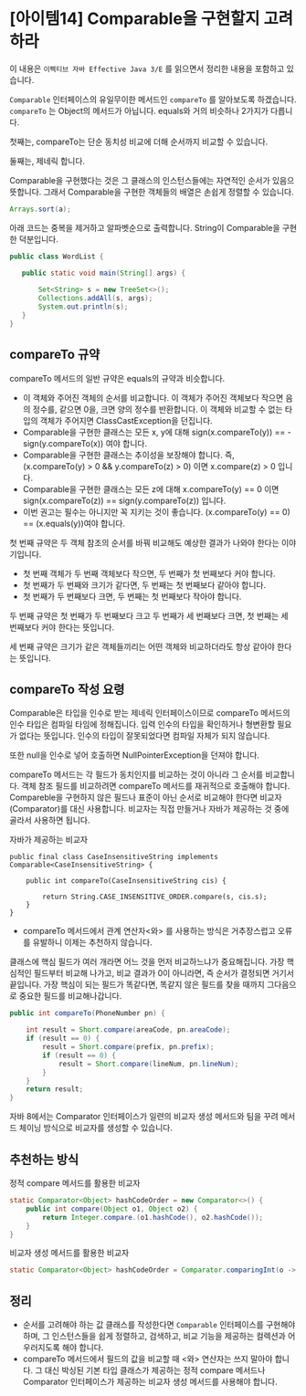 # [아이템14] Comparable을 구현할지 고려하라

이 내용은 `이펙티브 자바 Effective Java 3/E` 를 읽으면서 정리한 내용을 포함하고 있습니다.



`Comparable` 인터페이스의 유일무이한 메서드인 `compareTo` 를 알아보도록 하겠습니다. `compareTo` 는 Object의 메서드가 아닙니다. equals와 거의 비슷하나 2가지가 다릅니다. 

첫째는, compareTo는 단순 동치성 비교에 더해 순서까지 비교할 수 있습니다.

둘째는, 제네릭 합니다.

Comparable을 구현했다는 것은 그 클래스의 인스턴스들에는 자연적인 순서가 있음으 뜻합니다. 그래서 Comparable을 구현한 객체들의 배열은 손쉽게 정렬할 수 있습니다.

```java
Arrays.sort(a);
```



아래 코드는 중복을 제거하고 알파벳순으로 출력합니다. String이 Comparable을 구현한 덕분입니다.

 ```java
 public class WordList {
 
 	public static void main(String[] args) {
 	
 		Set<String> s = new TreeSet<>();
 		Collections.addAll(s, args);
 		System.out.println(s);
 	}
 }
 ```



## compareTo 규약

compareTo 메서드의 일반 규약은 equals의 규약과 비슷합니다.

- 이 객체와 주어진 객체의 순서를 비교합니다. 이 객체가 주어진 객체보다 작으면 음의 정수를, 같으면 0을, 크면 양의 정수를 반환합니다. 이 객체와 비교할 수 없는 타입의 객체가 주어지면 ClassCastException을 던집니다.
- Comparable을 구현한 클래스는 모든 x, y에 대해 sign(x.compareTo(y)) == -sign(y.compareTo(x)) 여야 합니다.
- Comparable을 구현한 클래스는 추이성을 보장해야 합니다. 즉, (x.compareTo(y) > 0 && y.compareTo(z) > 0) 이면 x.compare(z) > 0 입니다.
- Comparable을 구현한 클래스는 모든 z에 대해 x.compareTo(y) == 0 이면 sign(x.compareTo(z)) == sign(y.compareTo(z)) 입니다.
- 이번 권고는 필수는 아니지만 꼭 지키는 것이 좋습니다. (x.compareTo(y) == 0) == (x.equals(y))여야 합니다.



첫 번째 규약은 두 객체 참조의 순서를 바꿔 비교해도 예상한 결과가 나와야 한다는 이야기입니다.

- 첫 번째 객체가 두 번째 객체보다 작으면, 두 번째가 첫 번째보다 커야 합니다.
- 첫 번째가 두 번째와 크기가 같다면, 두 번째는 첫 번째보다 같아야 합니다.
- 첫 번째가 두 번째보다 크면, 두 번째는 첫 번째보다 작아야 합니다.

두 번째 규약은 첫 번째가 두 번째보다 크고 두 번째가 세 번째보다 크면, 첫 번째는 세 번째보다 커야 한다는 뜻입니다.

세 번째 규약은 크기가 같은 객체들끼리는 어떤 객체와 비교하더라도 항상 같아야 한다는 뜻입니다.



## compareTo 작성 요령

Comparable은 타입을 인수로 받는 제네릭 인터페이스이므로 compareTo 메서드의 인수 타입은 컴파일 타임에 정해집니다. 입력 인수의 타입을 확인하거나 형변환할 필요가 없다는 뜻입니다. 인수의 타입이 잘못되었다면 컴파일 자체가 되지 않습니다.

또한 null을 인수로 넣어 호출하면 NullPointerException을 던져야 합니다. 

compareTo 메서드는 각 필드가 동치인지를 비교하는 것이 아니라 그 순서를 비교합니다. 객체 참조 필드를 비교하려면 compareTo 메서드를 재귀적으로 호출해야 합니다. Compareble을 구현하지 않은 필드나 표준이 아닌 순서로 비교해야 한다면 비교자(Comparator)를 대신 사용합니다. 비교자는 직접 만들거나 자바가 제공하는 것 중에 골라서 사용하면 됩니다.



자바가 제공하는 비교자

```
public final class CaseInsensitiveString implements Comparable<CaseInsensitiveString> {

	public int compareTo(CaseInsensitiveString cis) {
		
		return String.CASE_INSENSITIVE_ORDER.compare(s, cis.s);
	}
}
```

- compareTo 메서드에서 관계 연산자<와> 를 사용하는 방식은 거추장스럽고 오류를 유발하니 이제는 추천하지 않습니다.



클래스에 핵심 필드가 여러 개라면 어느 것을 먼저 비교하느냐가 중요해집니다. 가장 핵심적인 필드부터 비교해 나가고, 비교 결과가 0이 아니라면, 즉 순서가 결정되면 거기서 끝입니다. 가장 핵심이 되는 필드가 똑같다면, 똑같지 않은 필드를 찾을 때까지 그다음으로 중요한 필드를 비교해나갑니다. 

```java
public int compareTo(PhoneNumber pn) {

	int result = Short.compare(areaCode, pn.areaCode);
	if (result == 0) {
		result = Short.compare(prefix, pn.prefix);
		if (result == 0) {
			result = Short.compare(lineNum, pn.lineNum);
		}
	}
	return result;
}
```



자바 8에서는 Comparator 인터페이스가 일련의 비교자 생성 메서드와 팀을 꾸려 메서드 체이닝 방식으로 비교자를 생성할 수 있습니다.





## 추천하는 방식

정적 compare 메서드를 활용한 비교자

```java
static Comparator<Object> hashCodeOrder = new Comparator<>() {
	public int compare(Object o1, Object o2) {
		return Integer.compare.(o1.hashCode(), o2.hashCode());
	}
}
```



비교자 생성 메서드를 활용한 비교자

```java
static Comparator<Object> hashCodeOrder = Comparator.comparingInt(o -> o.hashCode());
```



## 정리

- 순서를 고려해야 하는 값 클래스를 작성한다면 `Comparable` 인터페이스를 구현해야 하며, 그 인스턴스들을 쉽게 정렬하고, 검색하고, 비교 기능을 제공하는 컬렉션과 어우러지도록 해야 합니다.
- compareTo 메서드에서 필드의 값을 비교할 때 <와> 연산자는 쓰지 말아야 합니다. 그 대신 박싱된 기본 타입 클래스가 제공하는 정적 compare 메서드나 Comparator 인터페이스가 제공하는 비교자 생성 메서드를 사용해야 합니다.
